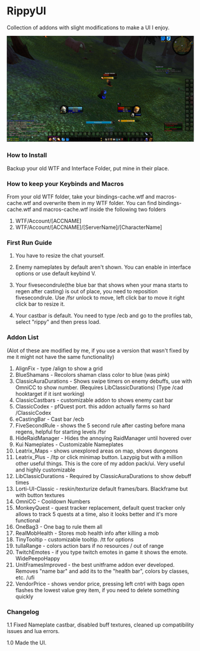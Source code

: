 # RippyUI

Collection of addons with slight modifications to make a UI I enjoy.


<img src=images/RippyUI.jpg width=700>


### How to Install

Backup your old WTF and Interface Folder, put mine in their place.

### How to keep your Keybinds and Macros

From your old WTF folder, take your bindings-cache.wtf and macros-cache.wtf and overwrite them in my WTF folder.
You can find bindings-cache.wtf and macros-cache.wtf inside the following two folders
1) WTF/Account/[ACCNAME] 
2) WTF/Account/[ACCNAME]/[ServerName]/[CharacterName] 

### First Run Guide

1) You have to resize the chat yourself.

2) Enemy nameplates by default aren't shown. You can enable in interface options or use default keybind V.

3) Your fivesecondrule(the blue bar that shows when your mana starts to regen after casting) is out of place, you need to reposition fivesecondrule. Use /fsr unlock to move, left click bar to move it right click bar to resize it.

4) Your castbar is default. You need to type /ecb and go to the profiles tab, select "rippy" and then press load.

### Addon List 
(Alot of these are modified by me, if you use a version that wasn't fixed by me it might not have the same functionality)

1) AlignFix - type /align to show a grid
2) BlueShamans - Recolors shaman class color to blue (was pink)
3) ClassicAuraDurations - Shows swipe timers on enemy debuffs, use with OmniCC to show number. (Requires LibClassicDurations) (Type /cad hooktarget if it isnt working)
4) ClassicCastbars - customizable addon to shows enemy cast bar
5) ClassicCodex - pfQuest port. this addon actually farms so hard /ClassicCodex 
6) eCastingBar - Cast bar /ecb 
7) FiveSecondRule - shows the 5 second rule after casting before mana regens, helpful for starting levels /fsr
8) HideRaidManager - Hides the annoying RaidManager until hovered over
9) Kui Nameplates - Customizable Nameplates
10) Leatrix_Maps - shows unexplored areas on map, shows dungeons
11) Leatrix_Plus - /ltp or click minimap button. Lazypig but with a million other useful things. This is the core of my addon pack/ui. Very useful and highly customizable
12) LibClassicDurations - Required by ClassicAuraDurations to show debuff times
13) Lorti-UI-Classic - reskin/texturize default frames/bars. Blackframe but with button textures
14) OmniCC - Cooldown Numbers
15) MonkeyQuest - quest tracker replacement, default quest tracker only allows to track 5 quests at a time, also it looks better and it's more functional
16) OneBag3 - One bag to rule them all
17) RealMobHealth - Stores mob health info after killing a mob
18) TinyTooltip - customizable tooltip. /tt for options
19) tullaRange - colors action bars if no resources / out of range
19) TwitchEmotes - if you type twitch emotes in game it shows the emote. WidePeepoHappy 
20) UnitFramesImproved - the best unitframe addon ever developed. Removes "name bar" and add its to the "health bar", colors by classes, etc. /ufi
21) VendorPrice - shows vendor price, pressing left cntrl with bags open flashes the lowest value grey item, if you need to delete something quickly

### Changelog

1.1 Fixed Nameplate castbar, disabled buff textures, cleaned up compatibility issues and lua errors.

1.0 Made the UI.

